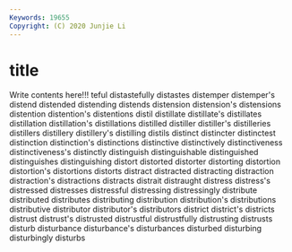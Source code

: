 ```yaml
---
Keywords: 19655
Copyright: (C) 2020 Junjie Li
---
```


# title

Write contents here!!!
teful 
distastefully 
distastes 
distemper 
distemper's
distend 
distended 
distending 
distends 
distension 
distension's 
distensions 
distention 
distention's 
distentions
distil 
distillate 
distillate's 
distillates 
distillation 
distillation's 
distillations 
distilled 
distiller 
distiller's
distilleries 
distillers 
distillery 
distillery's 
distilling 
distils 
distinct 
distincter 
distinctest 
distinction
distinction's 
distinctions 
distinctive 
distinctively 
distinctiveness 
distinctiveness's 
distinctly 
distinguish 
distinguishable 
distinguished
distinguishes 
distinguishing 
distort 
distorted 
distorter 
distorting 
distortion 
distortion's 
distortions 
distorts
distract 
distracted 
distracting 
distraction 
distraction's 
distractions 
distracts 
distrait 
distraught 
distress
distress's 
distressed 
distresses 
distressful 
distressing 
distressingly 
distribute 
distributed 
distributes 
distributing
distribution 
distribution's 
distributions 
distributive 
distributor 
distributor's 
distributors 
district 
district's 
districts
distrust 
distrust's 
distrusted 
distrustful 
distrustfully 
distrusting 
distrusts 
disturb 
disturbance 
disturbance's
disturbances 
disturbed 
disturbing 
disturbingly 
disturbs 
